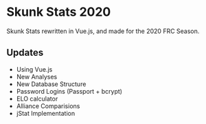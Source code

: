 # Skunk Stats 2020
Skunk Stats rewritten in Vue.js, and made for the 2020 FRC Season.

## Updates
- Using Vue.js 
- New Analyses
- New Database Structure
- Password Logins (Passport + bcrypt)
- ELO calculator
- Alliance Comparisions
- jStat Implementation

